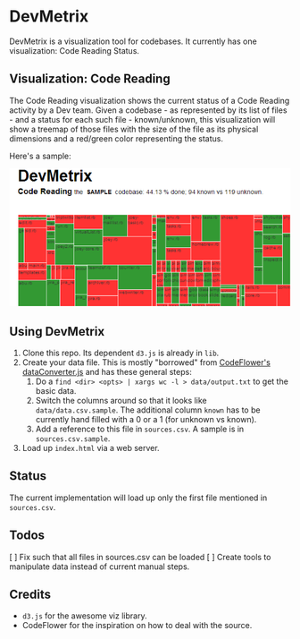 DevMetrix
=========

DevMetrix is a visualization tool for codebases. It currently has one visualization: Code Reading Status.

Visualization: Code Reading
---------------------------
The Code Reading visualization shows the current status of a Code Reading activity by a Dev team. Given a codebase - as represented by its list of files - and a status for each such file - known/unknown, this visualization will show a treemap of those files with the size of the file as its physical dimensions and a red/green color representing the status.

Here's a sample:

<img src="cr_ss.png"/>

Using DevMetrix
---------------

1. Clone this repo. Its dependent `d3.js` is already in `lib`.
2. Create your data file. This is mostly "borrowed" from [CodeFlower's dataConverter.js](https://github.com/fzaninotto/CodeFlower/blob/master/javascripts/dataConverter.js) and has these general steps:
	1. Do a `find <dir> <opts> | xargs wc -l > data/output.txt` to get the basic data.
	2. Switch the columns around so that it looks like `data/data.csv.sample`. The additional column `known` has to be currently hand filled with a 0 or a 1 (for unknown vs known).
	3. Add a reference to this file in `sources.csv`. A sample is in `sources.csv.sample`.
3. Load up `index.html` via a web server.

Status
------
The current implementation will load up only the first file mentioned in `sources.csv`.

Todos
-----
[ ] Fix such that all files in sources.csv can be loaded
[ ] Create tools to manipulate data instead of current manual steps.

Credits
-------
- `d3.js` for the awesome viz library.
- CodeFlower for the inspiration on how to deal with the source.
